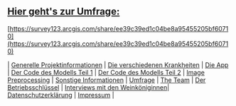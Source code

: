 ## [Hier geht's zur Umfrage:](https://survey123.arcgis.com/share/ee39c39ed1c04be8a95455205bf60710)

[https://survey123.arcgis.com/share/ee39c39ed1c04be8a95455205bf60710](https://survey123.arcgis.com/share/ee39c39ed1c04be8a95455205bf60710)


| [Generelle Projektinformationen](https://matheli.github.io/VineLeafDiseaseAndAI/) | [Die verschiedenen Krankheiten](https://matheli.github.io/VineLeafDiseaseAndAI/Different-diseases) | [Die App](https://matheli.github.io/VineLeafDiseaseAndAI/App) | [Der Code des Modells Teil 1](https://matheli.github.io/VineLeafDiseaseAndAI/Code) | [Der Code des Modells Teil 2](https://matheli.github.io/VineLeafDiseaseAndAI/Code2) | [Image Preprocessing](https://matheli.github.io/VineLeafDiseaseAndAI/ImagePreprocessing) | [Sonstige Informationen](https://matheli.github.io/VineLeafDiseaseAndAI/Sonstiges) | [Umfrage](https://matheli.github.io/VineLeafDiseaseAndAI/Survey) | [The Team](https://matheli.github.io/VineLeafDiseaseAndAI/Team) | [Der Betriebsschlüssel](https://matheli.github.io/VineLeafDiseaseAndAI/Betriebsschl%C3%BCssel) | [Interviews mit den Weinköniginnen](https://matheli.github.io/VineLeafDiseaseAndAI/Interviews)| [Datenschutzerklärung](https://matheli.github.io/VineLeafDiseaseAndAI/Datenschutzerklärung) | [Impressum](https://matheli.github.io/VineLeafDiseaseAndAI/Impressum) |


